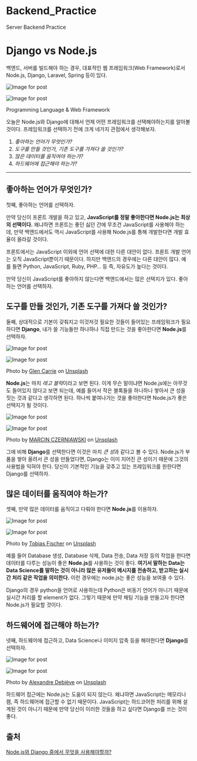 # Backend_Practice
Server Backend Practice



# Django vs Node.js

백엔드, 서버를 빌드해야 하는 경우, 대표적인 웹 프레임워크(Web Framework)로서 Node.js, Django, Laravel, Spring 등이 있다.

![Image for post](https://miro.medium.com/max/60/1*01I2trhGiiqkawu0_A5fPA.png?q=20)

![Image for post](https://miro.medium.com/max/634/1*01I2trhGiiqkawu0_A5fPA.png)

Programming Language & Web Framework

오늘은 Node.js와 Django에 대해서 언제 어떤 프레임워크를 선택해야하는지를 알아볼 것이다. 프레임워크를 선택하기 전에 크게 네가지 관점에서 생각해보자.

1. *좋아하는 언어가 무엇인가?*
2. *도구를 만들 것인가, 기존 도구를 가져다 쓸 것인가?*
3. *많은 데이터를 움직여야 하는가?*
4. *하드웨어에 접근해야 하는가?*

------

## 좋아하는 언어가 무엇인가?

첫째, 좋아하는 언어를 선택하자.

만약 당신이 프론트 개발을 하고 있고, **JavaScript를 정말 좋아한다면 Node.js는 최상의 선택이다.** 왜냐하면 프론트는 좋던 싫던 간에 무조건 JavaScript를 사용해야 하는데, 만약 백엔드에서도 역시 JavaScript를 사용해 Node.js를 통해 개발한다면 개발 효율이 올라갈 것이다.

프론트에서는 JavaScript 이외에 언어 선택에 대한 다른 대안이 없다. 프론트 개발 언어는 오직 JavaScript뿐이기 때문이다. 하지만 백엔드의 경우에는 다른 대안이 많다. 예를 들면 Python, JavaScript, Ruby, PHP… 등 즉, 자유도가 높다는 것이다.

만약 당신이 JavaScript를 좋아하지 않는다면 백엔드에서는 많은 선택지가 있다. 좋아하는 언어를 선택하자.

## 도구를 만들 것인가, 기존 도구를 가져다 쓸 것인가?

둘째, 상대적으로 기본이 갖춰지고 이것저것 필요한 것들이 들어있는 프레임워크가 필요하다면 **Django**, 내가 쓸 기능들만 하나하나 직접 만드는 것을 좋아한다면 **Node.js**를 선택하자.

![Image for post](https://miro.medium.com/max/60/0*AfK27PLXEXUWiZiw?q=20)

![Image for post](https://miro.medium.com/max/5472/0*AfK27PLXEXUWiZiw)

Photo by [Glen Carrie](https://unsplash.com/@glencarrie?utm_source=medium&utm_medium=referral) on [Unsplash](https://unsplash.com/?utm_source=medium&utm_medium=referral)

**Node.js**는 마치 *레고 블럭*이라고 보면 된다. 이게 무슨 말이냐면 Node.js에는 아무것도 들어있지 않다고 보면 되는데, 예를 들어서 작은 블록들을 하나하나 쌓아서 큰 성을 짓는 것과 같다고 생각하면 된다. 하나씩 붙여나가는 것을 좋아한다면 Node.js가 좋은 선택지가 될 것이다.

![Image for post](https://miro.medium.com/max/60/0*rxjQvv7irOh3VdUs?q=20)

![Image for post](https://miro.medium.com/max/3192/0*rxjQvv7irOh3VdUs)

Photo by [MARCIN CZERNIAWSKI](https://unsplash.com/@marcin777?utm_source=medium&utm_medium=referral) on [Unsplash](https://unsplash.com/?utm_source=medium&utm_medium=referral)

그에 비해 **Django**를 선택한다면 이것은 마치 *큰 성*과 같다고 볼 수 있다. Node.js가 부품을 쌓아 올려서 큰 성을 만들었다면, Django는 이미 지어진 큰 성이기 때문에 그것의 사용법을 익혀야 한다. 당신이 기본적인 기능을 갖추고 있는 프레임워크를 원한다면 Django를 선택하자.

## 많은 데이터를 움직여야 하는가?

셋째, 만약 많은 데이터를 움직이고 다뤄야 한다면 **Node.js**를 이용하자.

![Image for post](https://miro.medium.com/max/60/0*m-EOZRY6qEFm7tJZ?q=20)

![Image for post](https://miro.medium.com/max/4032/0*m-EOZRY6qEFm7tJZ)

Photo by [Tobias Fischer](https://unsplash.com/@tofi?utm_source=medium&utm_medium=referral) on [Unsplash](https://unsplash.com/?utm_source=medium&utm_medium=referral)

예를 들어 Database 생성, Database 삭제, Data 전송, Data 저장 등의 작업을 한다면 데이터를 다루는 성능이 좋은 **Node.js**를 사용하는 것이 좋다. **여기서 말하는 Data는 Data Science를 말하는 것이 아니라 많은 유저들이 메시지를 전송하고, 받고하는 실시간 처리 같은 작업을 의미한다.** 이런 경우에는 node.js는 좋은 성능을 보여줄 수 있다.

Django의 경우 python을 언어로 사용하는데 Python은 비동기 언어가 아니기 때문에 실시간 처리를 할 element가 없다. 그렇기 때문에 만약 채팅 기능을 만들고자 한다면 Node.js가 필요할 것이다.

## 하드웨어에 접근해야 하는가?

넷째, 하드웨어에 접근하고, Data Science나 이미지 압축 등을 해야한다면 **Django**를 선택하자.

![Image for post](https://miro.medium.com/max/60/0*DV4iB9k24F65wLac?q=20)

![Image for post](https://miro.medium.com/max/5530/0*DV4iB9k24F65wLac)

Photo by [Alexandre Debiève](https://unsplash.com/@alexkixa?utm_source=medium&utm_medium=referral) on [Unsplash](https://unsplash.com/?utm_source=medium&utm_medium=referral)

하드웨어 접근에는 Node.js는 도움이 되지 않는다. 왜냐햐면 JavaScript는 메모리나 램, 즉 하드웨어에 접근할 수 없기 때문이다. JavaScript는 하드코어한 처리를 위해 설계된 것이 아니기 때문에 만약 당신이 이러한 것들을 하고 싶다면 Django를 쓰는 것이 좋다.

## 출처

[Node.js와 Django 중에서 무엇을 사용해야할까?](https://medium.com/@hshine1226/node-js%EC%99%80-django-%EC%A4%91%EC%97%90%EC%84%9C-%EB%AC%B4%EC%97%87%EC%9D%84-%EC%82%AC%EC%9A%A9%ED%95%B4%EC%95%BC%ED%95%A0%EA%B9%8C-ea8ae375aaaa)